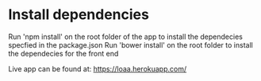 # Install dependencies
Run  'npm install' on the root folder of the app to install the dependecies specfied in the package.json
Run 'bower install' on the root folder to install the dependecies for the front end

Live app can be found at: https://loaa.herokuapp.com/
